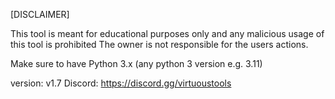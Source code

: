 [DISCLAIMER]

This tool is meant for educational purposes only
and any malicious usage of this tool is prohibited
The owner is not responsible for the users actions.

Make sure to have Python 3.x (any python 3 version e.g. 3.11)

version: v1.7
Discord: https://discord.gg/virtuoustools
